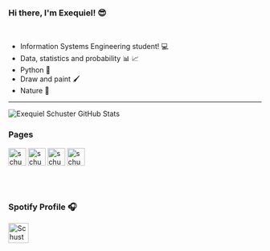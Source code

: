 ### Hi there, I'm Exequiel!  😎 
<br />

- Information Systems Engineering student! 💻
- Data, statistics and probability 📊 📈
- Python 🐍
- Draw and paint 🖌
- Nature 🌴

---
<img alighn='center' alt="Exequiel Schuster GitHub Stats" src="https://github-readme-stats.vercel.app/api?username=ExequielSchuster&show_icons=true&count_private=true&theme=dracula"/>
<br />

### Pages
[<img align="center" alt="schusterdotexe | Instagram" width="35px" margin="auto" src="https://cdn.jsdelivr.net/npm/simple-icons@v3/icons/instagram.svg"/>][Instagram]
[<img align="center" alt="schusterdotexe | LinkedIn" width="35px" margin="auto" src="https://cdn.jsdelivr.net/npm/simple-icons@v3/icons/linkedin.svg" />][Linkedin]
[<img align="center" alt="schusterdotexe | YouTube" width="35px" margin="auto" src="https://cdn.jsdelivr.net/npm/simple-icons@v3/icons/tiktok.svg" />][TikTok]
[<img align="center" alt="schusterdotexe | Twitter" width="35px" margin="auto" src="https://cdn.jsdelivr.net/npm/simple-icons@v3/icons/twitter.svg" />][Twitter]

[Instagram]: https://www.instagram.com/schusterdotexe
[Linkedin]: https://www.linkedin.com/in/schusterexequielandres
[TikTok]: https://www.tiktok.com/@schusterdotexe
[Twitter]: https://www.twitter.com/schusterdotexe

<br />
<br />

### Spotify Profile 🎧 
[<img src="https://cdn.jsdelivr.net/npm/simple-icons@v3/icons/spotify.svg" alt="Schuster Spotify" width="40" align="center" margin="auto" />](https://open.spotify.com/user/exequiel97sch)
<!--
**ExequielSchuster/ExequielSchuster** is a ✨ _special_ ✨ repository because its `README.md` (this file) appears on your GitHub profile.

Here are some ideas to get you started:

- 🔭 I’m currently working on ...
- 🌱 I’m currently learning ...
- 👯 I’m looking to collaborate on ...
- 🤔 I’m looking for help with ...
- 💬 Ask me about ...
- 📫 How to reach me: ...
- 😄 Pronouns: ...
- ⚡ Fun fact: ...
-->
